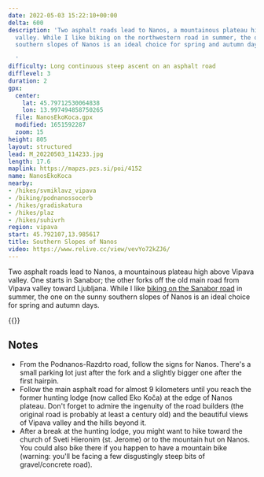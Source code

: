 ```yaml
---
date: 2022-05-03 15:22:10+00:00
delta: 600
description: 'Two asphalt roads lead to Nanos, a mountainous plateau high above Vipava
  valley. While I like biking on the northwestern road in summer, the one on the sunny
  southern slopes of Nanos is an ideal choice for spring and autumn days.

  '
difficulty: Long continuous steep ascent on an asphalt road
difflevel: 3
duration: 2
gpx:
  center:
    lat: 45.79712530064838
    lon: 13.997494858750265
  file: NanosEkoKoca.gpx
  modified: 1651592287
  zoom: 15
height: 805
layout: structured
lead: M_20220503_114233.jpg
length: 17.6
maplink: https://mapzs.pzs.si/poi/4152
name: NanosEkoKoca
nearby:
- /hikes/svmiklavz_vipava
- /biking/podnanossocerb
- /hikes/gradiskatura
- /hikes/plaz
- /hikes/suhivrh
region: vipava
start: 45.792107,13.985617
title: Southern Slopes of Nanos
video: https://www.relive.cc/view/vevYo72kZJ6/
---
```

Two asphalt roads lead to Nanos, a mountainous plateau high above Vipava valley. One starts in Sanabor; the other forks off the old main road from Vipava valley toward Ljubljana. While I like [biking on the Sanabor road](../vrhpoljeabram/) in summer, the one on the sunny southern slopes of Nanos is an ideal choice for spring and autumn days.

{{<hike-details>}}

## Notes

* From the Podnanos-Razdrto road, follow the signs for Nanos. There's a small parking lot just after the fork and a slightly bigger one after the first hairpin.
* Follow the main asphalt road for almost 9 kilometers until you reach the former hunting lodge (now called Eko Koča) at the edge of Nanos plateau. Don't forget to admire the ingenuity of the road builders (the original road is probably at least a century old) and the beautiful views of Vipava valley and the hills beyond it.
* After a break at the hunting lodge, you might want to hike toward the church of Sveti Hieronim (st. Jerome) or to the mountain hut on Nanos. You could also bike there if you happen to have a mountain bike (warning: you'll be facing a few disgustingly steep bits of gravel/concrete road).
